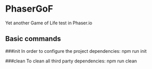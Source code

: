 PhaserGoF
=========

Yet another Game of Life test in Phaser.io


Basic commands
--------------

###init
In order to configure the project dependencies: npm run init

###clean
To clean all third party dependencies: npm run clean